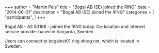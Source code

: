 +++
author = "Martin Pels"
title = "Bogal AB (SE) joined the RING"
date = "2014-06-01"
description = "Bogal AB (SE) joined the RING"
categories = [
    "participants",
]
+++

Bogal AB - AS 50168 - joined the RING today. Co-location and internet service provider based in Vargarda, Sweden.

Users can connect to bogalnet01.ring.nlnog.net, which is located in Sweden.


